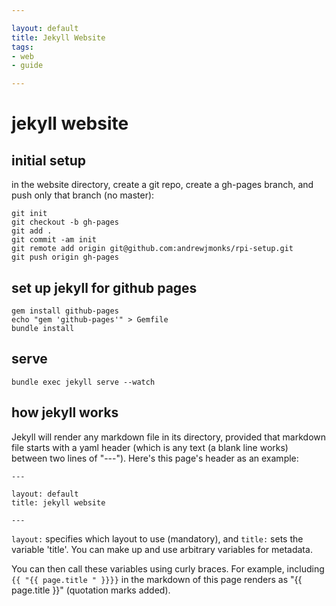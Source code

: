 ```yaml
---

layout: default
title: Jekyll Website
tags: 
- web
- guide

---
```



# jekyll website

## initial setup

in the website directory, create a git repo, create a gh-pages branch, and push only that branch (no master):

	git init
	git checkout -b gh-pages
	git add .
	git commit -am init
	git remote add origin git@github.com:andrewjmonks/rpi-setup.git
	git push origin gh-pages

## set up jekyll for github pages

	gem install github-pages
	echo "gem 'github-pages'" > Gemfile
	bundle install

## serve
	
	bundle exec jekyll serve --watch

## how jekyll works

Jekyll will render any markdown file in its directory, provided that markdown file starts with a yaml header (which is any text (a blank line works) between two lines of "---"). Here's this page's header as an example:

	---

	layout: default
	title: jekyll website

	---

`layout:` specifies which layout to use (mandatory), and `title:` sets the variable 'title'. You can make up and use arbitrary variables for metadata.

You can then call these variables using curly braces. For example, including `{{ "{{ page.title " }}}}` in the markdown of this page renders as "{{ page.title }}" (quotation marks added).